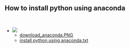<h2>How to install python using anaconda</h2> <br />

<ul><li><img src="..%5C..%5C..%5CJuly%202018%5CCSE108%5CC%2B%2B%20Inheritance%20Solutions%20Folder%5Cfile%5Cfolder-24.png" />
<ul><li><a href="file%5Cdownload_anaconda.PNG">download_anaconda.PNG</a></li><li><a href="file%5Cinstall%20python%20using%20anaconda.txt">install python using anaconda.txt</a></li></ul></li></ul>


